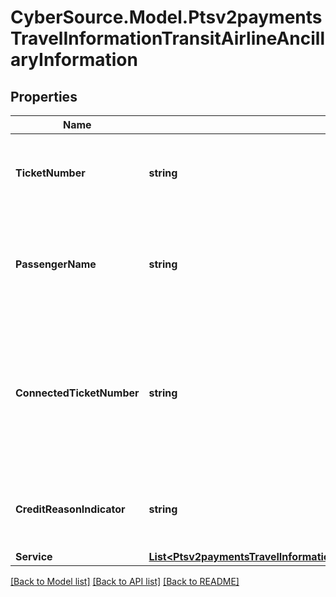 # CyberSource.Model.Ptsv2paymentsTravelInformationTransitAirlineAncillaryInformation
## Properties

Name | Type | Description | Notes
------------ | ------------- | ------------- | -------------
**TicketNumber** | **string** | Ticket number, which consists of the carrier code, form, and serial number, without the check digit. **Important** This field is required in the U.S. in order for you to qualify for either the custom payment service (CPS) or the electronic interchange reimbursement fee (EIRF) program. Format: English characters only. Optional field for ancillary services.  | [optional] 
**PassengerName** | **string** | Name of the passenger. If the passenger’s name is not available, this value is the cardholder’s name. If neither the passenger’s name nor the cardholder’s name is available, this value is a description of the ancillary purchase. **Important** This field is required in the U.S. in order for you to qualify for either the custom payment service (CPS) or the electronic interchange reimbursement fee (EIRF) program. Format: English characters only. Optional field for ancillary service.  | [optional] 
**ConnectedTicketNumber** | **string** | Number for the airline ticket to which the ancillary purchase is connected.  If this purchase has a connection or relationship to another purchase such as a baggage fee for a passenger transport ticket, this field must contain the ticket number for the other purchase.  For a stand-alone purchase, the value for this field must be the same as the value for the &#x60;travelInformation.transit.airline.ancillaryInformation.ticketNumber&#x60; field. **Important** This field is required in the U.S. in order for you to qualify for either the custom payment service (CPS) or the electronic interchange reimbursement fee (EIRF) program. Format: English characters only. Optional request field for ancillary services.  | [optional] 
**CreditReasonIndicator** | **string** | Reason for the credit. Possible values: - &#x60;A&#x60;: Cancellation of the ancillary passenger transport purchase. - &#x60;B&#x60;: Cancellation of the airline ticket and the passenger transport ancillary purchase. - &#x60;C&#x60;: Cancellation of the airline ticket. - &#x60;O&#x60;: Other. - &#x60;P&#x60;: Partial refund of the airline ticket. Format: English characters only. Optional field for ancillary services.  | [optional] 
**Service** | [**List&lt;Ptsv2paymentsTravelInformationTransitAirlineAncillaryInformationService&gt;**](Ptsv2paymentsTravelInformationTransitAirlineAncillaryInformationService.md) |  | [optional] 

[[Back to Model list]](../README.md#documentation-for-models) [[Back to API list]](../README.md#documentation-for-api-endpoints) [[Back to README]](../README.md)

